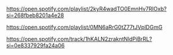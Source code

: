 https://open.spotify.com/playlist/2kyR4wadTO0EmnHv7RIOxb?si=268fbeb8201a4e28

https://open.spotify.com/playlist/0MN6aRrG0tZ77tJVplDGmG

https://open.spotify.com/track/1hKALN2zrakntNldPiBrRL?si=0e8337929fa24a06
